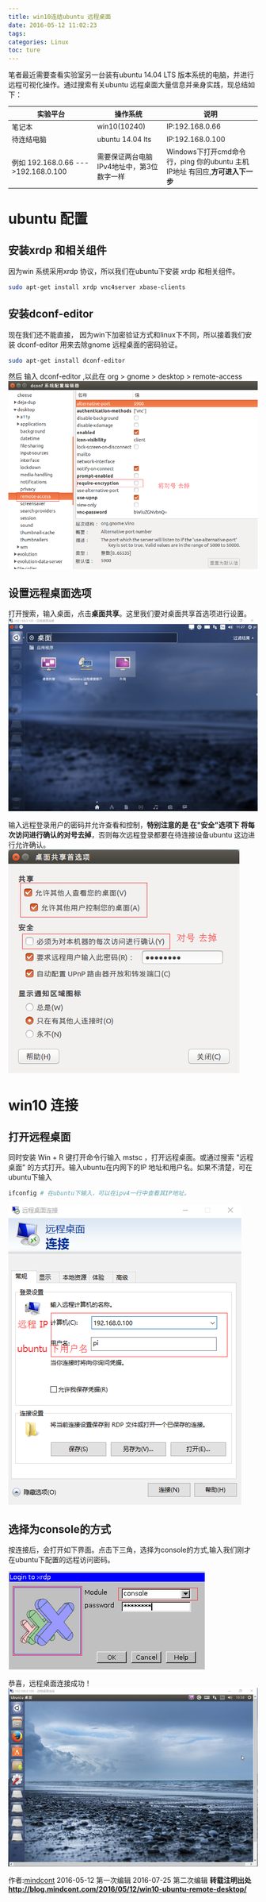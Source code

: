 ```yaml
---
title: win10连结ubuntu 远程桌面
date: 2016-05-12 11:02:23
tags: 
categories: Linux
toc: ture
---
```

笔者最近需要查看实验室另一台装有ubuntu 14.04 LTS 版本系统的电脑，并进行远程可视化操作。通过搜索有关ubuntu 远程桌面大量信息并亲身实践，现总结如下：

实验平台 | 操作系统 | 说明 | 
--- | --- | --- |
笔记本 | win10(10240) |IP:192.168.0.66
待连结电脑 | ubuntu 14.04 lts |IP:192.168.0.100
例如 192.168.0.66 --->192.168.0.100|需要保证两台电脑IPv4地址中，第3位数字一样 | Windows下打开cmd命令行，ping 你的ubuntu 主机IP地址 有回应,**方可进入下一步**

# ubuntu 配置
## 安装xrdp 和相关组件
因为win 系统采用xrdp 协议，所以我们在ubuntu下安装 xrdp 和相关组件。
```bash
sudo apt-get install xrdp vnc4server xbase-clients
```
## 安装dconf-editor
现在我们还不能直接， 因为win下加密验证方式和linux下不同，所以接着我们安装 dconf-editor 用来去除gnome 远程桌面的密码验证。
```bash
sudo apt-get install dconf-editor 
```
然后 输入 dconf-editor ,以此在 org > gnome > desktop > remote-access 
![](/images/ubuntu-dconf-editor.png)

## 设置远程桌面选项
打开搜索，输入桌面，点击**桌面共享**。这里我们要对桌面共享首选项进行设置。
![](/images/ubuntu-share-desktop.png)

输入远程登录用户的密码并允许查看和控制，**特别注意的是 在"安全"选项下 将每次访问进行确认的对号去掉**，否则每次远程登录都要在待连接设备ubuntu 这边进行允许确认。
![](/images/ubunt-share-desktop-config.png)

# win10 连接
## 打开远程桌面
同时安装 Win + R 键打开命令行输入 mstsc ，打开远程桌面。或通过搜索 "远程桌面" 的方式打开。输入ubuntu在内网下的IP 地址和用户名。如果不清楚，可在ubuntu下输入
```bash
ifconfig # 在ubuntu下输入，可以在ipv4一行中查看其IP地址。
```
![](/images/win-remote-desktop.png)
## 选择为console的方式
按连接后，会打开如下界面。点击下三角，选择为console的方式,输入我们刚才在ubuntu下配置的远程访问密码。

![](/images/win-mstsc-xrdp-console.png)

恭喜，远程桌面连接成功！
![](/images/ubuntu-remote-desktop.png)

作者:[mindcont](https://github.com/mindcont)  2016-05-12 第一次编辑 2016-07-25 第二次编辑
**转载注明出处 http://blog.mindcont.com/2016/05/12/win10-ubuntu-remote-desktop/**